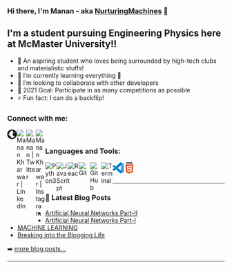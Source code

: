 ### Hi there, I'm Manan - aka [NurturingMachines][website] 👋

## I'm a student pursuing Engineering Physics here at McMaster University!!

- 🔭 An aspiring student who loves being surrounded by high-tech clubs and materialistic stuffs!
- 🌱 I’m currently learning everything 🤣
- 👯 I’m looking to collaborate with other developers
- 🥅 2021 Goal: Participate in as many competitions as possible
- ⚡ Fun fact: I can do a backflip!

### Connect with me:

[<img align="left" alt="nurturingmachines" width="22px" src="https://raw.githubusercontent.com/iconic/open-iconic/master/svg/globe.svg" />][website]
[<img align="left" alt="Manan Kharwar | LinkedIn" width="22px" src="https://cdn.jsdelivr.net/npm/simple-icons@v3/icons/linkedin.svg" />][linkedin]
[<img align="left" alt="Manan | Twitter" width="22px" src="https://cdn.jsdelivr.net/npm/simple-icons@v3/icons/twitter.svg" />][twitter]
[<img align="left" alt="Manan Kharwar | Instagram" width="22px" src="https://cdn.jsdelivr.net/npm/simple-icons@v3/icons/instagram.svg" />][instagram]

<br />

### Languages and Tools:

<img align="left" alt="Python3" width="26px" src="https://nurturingmachines.files.wordpress.com/2021/01/1200px-python-logo-notext.svg_.png" />
<img align="left" alt="JavaScript" width="26px" src="https://nurturingmachines.files.wordpress.com/2021/01/javascript.png" />
<img align="left" alt="React" width="26px" src="https://nurturingmachines.files.wordpress.com/2021/01/react.png" />
<img align="left" alt="Git" width="26px" src="https://nurturingmachines.files.wordpress.com/2021/01/git.png" />
<img align="left" alt="GitHub" width="26px" src="https://nurturingmachines.files.wordpress.com/2021/01/github.png" />
<img align="left" alt="Terminal" width="26px" src="https://nurturingmachines.files.wordpress.com/2021/01/terminal.png" />
<img align="left" alt="Visual Studio Code" width="26px" src="https://raw.githubusercontent.com/github/explore/80688e429a7d4ef2fca1e82350fe8e3517d3494d/topics/visual-studio-code/visual-studio-code.png" />
<img align="left" alt="HTML5" width="26px" src="https://raw.githubusercontent.com/github/explore/80688e429a7d4ef2fca1e82350fe8e3517d3494d/topics/html/html.png" />

<br />
<br />

---

### 📕 Latest Blog Posts

<!-- BLOG-POST-LIST:START -->

- [Artificial Neural Networks Part-II](https://nurturingmachines.wordpress.com/2020/02/21/artificial-neural-networks-part-ii/)
- [Artificial Neural Networks Part-I](https://nurturingmachines.wordpress.com/2020/01/24/artificial-neural-networks-part-i/)
- [MACHINE LEARNING](https://nurturingmachines.wordpress.com/2019/03/31/machine-learning/)
- [Breaking into the Blogging Life](https://nurturingmachines.wordpress.com/2019/01/12/breaking-into-the-blogging-life/)
<!-- BLOG-POST-LIST:END -->

➡️ [more blog posts...](https://nurturingmachines.wordpress.com/)

---

[website]: https://nurturingmachines.wordpress.com/portfolio/
[twitter]: https://twitter.com/Manan11342072
[instagram]: https://www.instagram.com/manan_kharwar/
[linkedin]: https://www.linkedin.com/in/manan-kharwar-779713154/
